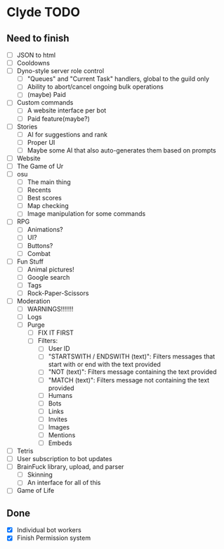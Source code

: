 # Clyde TODO

## Need to finish

- [ ] JSON to html
- [ ] Cooldowns
- [ ] Dyno-style server role control
  - [ ] "Queues" and "Current Task" handlers, global to the guild only
  - [ ] Ability to abort/cancel ongoing bulk operations
  - [ ] (maybe) Paid
- [ ] Custom commands
  - [ ] A website interface per bot
  - [ ] Paid feature(maybe?)
- [ ] Stories
  - [ ] AI for suggestions and rank
  - [ ] Proper UI
  - [ ] Maybe some AI that also auto-generates them based on prompts
- [ ] Website
- [ ] The Game of Ur
- [ ] osu
  - [ ] The main thing
  - [ ] Recents
  - [ ] Best scores
  - [ ] Map checking
  - [ ] Image manipulation for some commands
- [ ] RPG
  - [ ] Animations?
  - [ ] UI?
  - [ ] Buttons?
  - [ ] Combat
- [ ] Fun Stuff
  - [ ] Animal pictures!
  - [ ] Google search
  - [ ] Tags
  - [ ] Rock-Paper-Scissors
- [ ] Moderation
  - [ ] WARNINGS!!!!!!!
  - [ ] Logs
  - [ ] Purge
    - [ ] FIX IT FIRST
    - [ ] Filters:
      - [ ] User ID
      - [ ] "STARTSWITH / ENDSWITH (text)": Filters messages that start with or end with the text provided
      - [ ] "NOT (text)": Filters message containing the text provided
      - [ ] "MATCH (text)": Filters message not containing the text provided
      - [ ] Humans
      - [ ] Bots
      - [ ] Links
      - [ ] Invites
      - [ ] Images
      - [ ] Mentions
      - [ ] Embeds
- [ ] Tetris
- [ ] User subscription to bot updates
- [ ] BrainFuck library, upload, and parser
  - [ ] Skinning
  - [ ] An interface for all of this
- [ ] Game of Life

## Done

- [x] Individual bot workers
- [x] Finish Permission system
